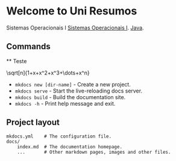 # Welcome to Uni Resumos


Sistemas Operacionais I [Sistemas Operacionais I](SistemasI).
[Java](FundamentosProgramacao/java.md).
## Commands

** Teste

\sqrt[n]{1+x+x^2+x^3+\dots+x^n}

* `mkdocs new [dir-name]` - Create a new project.
* `mkdocs serve` - Start the live-reloading docs server.
* `mkdocs build` - Build the documentation site.
* `mkdocs -h` - Print help message and exit.

## Project layout

    mkdocs.yml    # The configuration file.
    docs/
        index.md  # The documentation homepage.
        ...       # Other markdown pages, images and other files.
